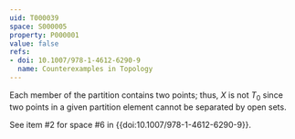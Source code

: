 ```yaml
---
uid: T000039
space: S000005
property: P000001
value: false
refs:
- doi: 10.1007/978-1-4612-6290-9
  name: Counterexamples in Topology
---
```


Each member of the partition contains two points; thus, $X$ is not $T_0$ since two points in a given partition element cannot be separated by open sets.

See item #2 for space #6 in {{doi:10.1007/978-1-4612-6290-9}}.
